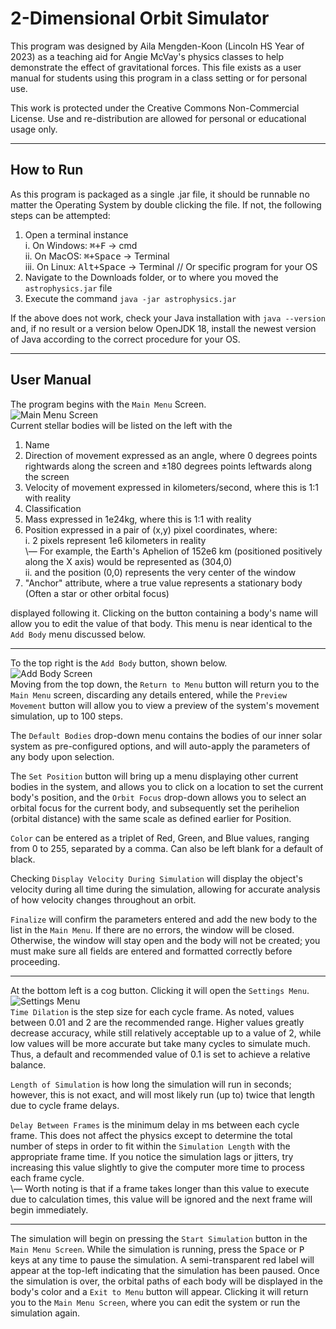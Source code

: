 # 2-Dimensional Orbit Simulator
This program was designed by Aila Mengden-Koon (Lincoln HS Year of 2023) as a teaching aid for Angie McVay's physics classes to help demonstrate the effect of gravitational forces.
This file exists as a user manual for students using this program in a class setting or for personal use.

This work is protected under the Creative Commons Non-Commercial License. Use and re-distribution are allowed for personal or educational usage only.

***


## How to Run
As this program is packaged as a single .jar file, it should be runnable no matter the Operating System by double clicking the file. If not, the following steps can be attempted:  
1. Open a terminal instance  
  i. On Windows: <kbd>⌘+F</kbd> -> cmd  
  ii. On MacOS: <kbd>⌘+Space</kbd> -> Terminal  
  iii. On Linux: <kbd>Alt+Space</kbd> -> Terminal // Or specific program for your OS  
2. Navigate to the Downloads folder, or to where you moved the `astrophysics.jar` file  
3. Execute the command `java -jar astrophysics.jar`  

If the above does not work, check your Java installation with `java --version` and, if no result or a version below OpenJDK 18, install the newest version of Java according to the correct procedure for your OS.

***


## User Manual
The program begins with the `Main Menu` Screen.  
![Main Menu Screen](https://user-images.githubusercontent.com/114428382/228426049-b829cd4e-d1ac-44b5-adac-6acef33048fc.png)  
Current stellar bodies will be listed on the left with the
1. Name
2. Direction of movement expressed as an angle, where 0 degrees points rightwards along the screen and ±180 degrees points leftwards along the screen
3. Velocity of movement expressed in kilometers/second, where this is 1:1 with reality
4. Classification
5. Mass expressed in 1e24kg, where this is 1:1 with reality
6. Position expressed in a pair of (x,y) pixel coordinates, where:  
  i. 2 pixels represent 1e6 kilometers in reality  
      \— For example, the Earth's Aphelion of 152e6 km (positioned positively along the X axis) would be represented as (304,0)  
  ii. and the position (0,0) represents the very center of the window
7. "Anchor" attribute, where a true value represents a stationary body (Often a star or other orbital focus)  

displayed following it. Clicking on the button containing a body's name will allow you to edit the value of that body. This menu is near identical to the `Add Body` menu discussed below.  

----
To the top right is the `Add Body` button, shown below.  
![Add Body Screen](https://user-images.githubusercontent.com/114428382/228427628-2e59d1da-84ed-4c07-8a83-72d848778ca0.png)  
Moving from the top down, the `Return to Menu` button will return you to the `Main Menu` screen, discarding any details entered, while the `Preview Movement` button will allow you to view a preview of the system's movement simulation, up to 100 steps.  

The `Default Bodies` drop-down menu contains the bodies of our inner solar system as pre-configured options, and will auto-apply the parameters of any body upon selection.  

The `Set Position` button will bring up a menu displaying other current bodies in the system, and allows you to click on a location to set the current body's position, and the `Orbit Focus` drop-down allows you to select an orbital focus for the current body, and subsequently set the perihelion (orbital distance) with the same scale as defined earlier for Position.  

`Color` can be entered as a triplet of Red, Green, and Blue values, ranging from 0 to 255, separated by a comma. Can also be left blank for a default of black.

Checking `Display Velocity During Simulation` will display the object's velocity during all time during the simulation, allowing for accurate analysis of how velocity changes throughout an orbit.  

`Finalize` will confirm the parameters entered and add the new body to the list in the `Main Menu`. If there are no errors, the window will be closed. Otherwise, the window will stay open and the body will not be created; you must make sure all fields are entered and formatted correctly before proceeding.  

----
At the bottom left is a cog button. Clicking it will open the `Settings Menu`.
![Settings Menu](https://user-images.githubusercontent.com/114428382/228429339-91d339c1-00fe-4ed9-b965-241eaf14c9fa.png)  
`Time Dilation` is the step size for each cycle frame. As noted, values between 0.01 and 2 are the recommended range. Higher values greatly decrease accuracy, while still relatively acceptable up to a value of 2, while low values will be more accurate but take many cycles to simulate much. Thus, a default and recommended value of 0.1 is set to achieve a relative balance.  

`Length of Simulation` is how long the simulation will run in seconds; however, this is not exact, and will most likely run (up to) twice that length due to cycle frame delays.  

`Delay Between Frames` is the minimum delay in ms between each cycle frame. This does not affect the physics except to determine the total number of steps in order to fit within the `Simulation Length` with the appropriate frame time. If you notice the simulation lags or jitters, try increasing this value slightly to give the computer more time to process each frame cycle.  
  \— Worth noting is that if a frame takes longer than this value to execute due to calculation times, this value will be ignored and the next frame will begin immediately.
  
 ----
 The simulation will begin on pressing the `Start Simulation` button in the `Main Menu Screen`. While the simulation is running, press the <kbd>Space</kbd> or <kbd>P</kbd> keys at any time to pause the simulation. A semi-transparent red label will appear at the top-left indicating that the simulation has been paused. Once the simulation is over, the orbital paths of each body will be displayed in the body's color and a `Exit to Menu` button will appear. Clicking it will return you to the `Main Menu Screen`, where you can edit the system or run the simulation again.
